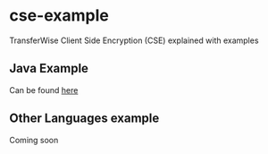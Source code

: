 # cse-example
TransferWise Client Side Encryption (CSE) explained with examples


## Java Example

Can be found [here](https://github.com/transferwise/cse-example/blob/master/Encrypter.java)

## Other Languages example

Coming soon